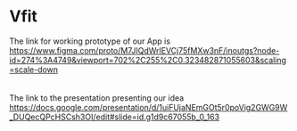 # Vfit

The link for working prototype of our App is
<br>
https://www.figma.com/proto/M7JIQdWrlEVCj75fMXw3nF/inoutgs?node-id=274%3A4749&viewport=702%2C255%2C0.323482871055603&scaling=scale-down
<br>
<br>
<br>
The link to the presentation presenting our idea 
<br>
https://docs.google.com/presentation/d/1uiFUjaNEmGOt5r0poVig2GWG9W_DUQecQPcHSCsh3OI/edit#slide=id.g1d9c67055b_0_163
